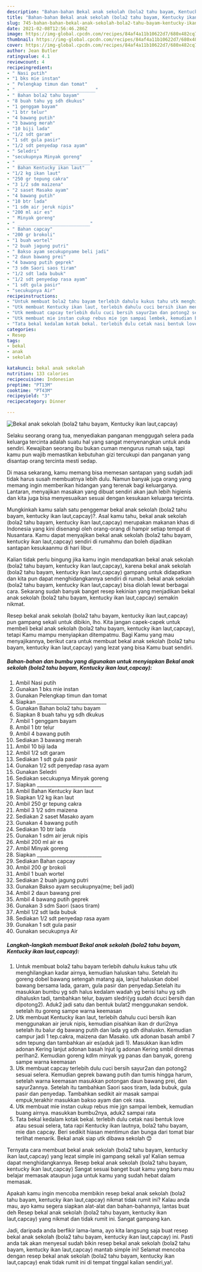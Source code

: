 ```yaml
---
description: "Bahan-bahan Bekal anak sekolah (bola2 tahu bayam, Kentucky ikan laut,capcay) yang nikmat dan Mudah Dibuat"
title: "Bahan-bahan Bekal anak sekolah (bola2 tahu bayam, Kentucky ikan laut,capcay) yang nikmat dan Mudah Dibuat"
slug: 745-bahan-bahan-bekal-anak-sekolah-bola2-tahu-bayam-kentucky-ikan-laut-capcay-yang-nikmat-dan-mudah-dibuat
date: 2021-02-08T12:56:46.286Z
image: https://img-global.cpcdn.com/recipes/84af4a11b10622d7/680x482cq70/bekal-anak-sekolah-bola2-tahu-bayam-kentucky-ikan-lautcapcay-foto-resep-utama.jpg
thumbnail: https://img-global.cpcdn.com/recipes/84af4a11b10622d7/680x482cq70/bekal-anak-sekolah-bola2-tahu-bayam-kentucky-ikan-lautcapcay-foto-resep-utama.jpg
cover: https://img-global.cpcdn.com/recipes/84af4a11b10622d7/680x482cq70/bekal-anak-sekolah-bola2-tahu-bayam-kentucky-ikan-lautcapcay-foto-resep-utama.jpg
author: Jean Butler
ratingvalue: 4.1
reviewcount: 4
recipeingredient:
- " Nasi putih"
- "1 bks mie instan"
- " Pelengkap timun dan tomat"
- " _____________________________"
- " Bahan bola2 tahu bayam"
- "8 buah tahu yg sdh dkukus"
- "1 genggam bayam"
- "1 btr telur"
- "4 bawang putih"
- "3 bawang merah"
- "10 biji lada"
- "1/2 sdt garam"
- "1 sdt gula pasir"
- "1/2 sdt penyedap rasa ayam"
- " Seledri"
- "secukupnya Minyak goreng"
- " ___________________________"
- " Bahan Kentucky ikan laut"
- "1/2 kg ikan laut"
- "250 gr tepung cakra"
- "3 1/2 sdm maizena"
- "2 saset Masako ayam"
- "4 bawang putih"
- "10 btr lada"
- "1 sdm air jeruk nipis"
- "200 ml air es"
- " Minyak goreng"
- " ___________________________"
- " Bahan capcay"
- "200 gr brokoli"
- "1 buah wortel"
- "2 buah jagung putri"
- " Bakso ayam secukupnyame beli jadi"
- "2 daun bawang prei"
- "4 bawang putih geprek"
- "3 sdm Saori saos tiram"
- "1/2 sdt lada bubuk"
- "1/2 sdt penyedap rasa ayam"
- "1 sdt gula pasir"
- "secukupnya Air"
recipeinstructions:
- "Untuk membuat bola2 tahu bayam terlebih dahulu kukus tahu utk menghilangkan kadar airnya, kemudian haluskan tahu. Setelah itu goreng dobel bawang setengah matang aja, lanjut haluskan dobel bawang bersama lada, garam, gula pasir dan penyedap.Setelah itu masukkan bumbu yg sdh halus kedalam wadah yg berisi tahu yg sdh dihaluskn tadi, tambahkan telur, bayam sledri(yg sudah dcuci bersih dan dipotong2). Aduk2 jadi satu dan bentuk bulat2 menggunakan sendok. setelah itu goreng sampe warna keemasan"
- "Utk membuat Kentucky ikan laut, terlebih dahulu cuci bersih ikan menggunakan air jeruk nipis, kemudian pisahkan ikan dr duri2nya setelah itu balur dg bawang putih dan lada yg sdh dihaluskn. Kemudian campur jadi 1 tep.cakra, maizena dan Masako. utk adonan basah ambil 7 sdm tepung dan tambahkan air es(aduk jadi 1). Masukkan ikan kdlm adonan Kering lanjut adonan basah lnjut lg adonan Kering smbil diremas perlhan2. Kemudian goreng kdlm minyak yg panas dan banyak, goreng sampe warna keemasan"
- "Utk membuat capcay terlebih dulu cuci bersih sayur2an dan potong2 sesuai selera. Kemudian geprek bawang putih dan tumis hingga harum, setelah warna keemasan masukkan potongan daun bawang prei, dan sayur2annya. Setelah itu tambahkan Saori saos tiram, lada bubuk, gula pasir dan penyedap. Tambahkan sedikit air masak sampai empuk,terakhir masukkan bakso ayam dan cek rasa."
- "Utk membuat mie instan cukup rebus mie jgn sampai lembek, kemudian buang airnya. masukkan bumbu2nya, aduk2 sampai rata"
- "Tata bekal kedalam kotak bekal. terlebih dulu cetak nasi bentuk love atau sesuai selera, tata rapi Kentucky ikan lautnya, bola2 tahu bayam, mie dan capcay. Beri sedikit hiasan mentimun dan bunga dari tomat biar terlihat menarik. Bekal anak siap utk dibawa sekolah 😊"
categories:
- Resep
tags:
- bekal
- anak
- sekolah

katakunci: bekal anak sekolah 
nutrition: 133 calories
recipecuisine: Indonesian
preptime: "PT13M"
cooktime: "PT43M"
recipeyield: "3"
recipecategory: Dinner

---
```



![Bekal anak sekolah (bola2 tahu bayam, Kentucky ikan laut,capcay)](https://img-global.cpcdn.com/recipes/84af4a11b10622d7/680x482cq70/bekal-anak-sekolah-bola2-tahu-bayam-kentucky-ikan-lautcapcay-foto-resep-utama.jpg)

Selaku seorang orang tua, menyediakan panganan menggugah selera pada keluarga tercinta adalah suatu hal yang sangat menyenangkan untuk anda sendiri. Kewajiban seorang ibu bukan cuman mengurus rumah saja, tapi kamu pun wajib memastikan kebutuhan gizi tercukupi dan panganan yang disantap orang tercinta mesti sedap.

Di masa  sekarang, kamu memang bisa memesan santapan yang sudah jadi tidak harus susah membuatnya lebih dulu. Namun banyak juga orang yang memang ingin memberikan hidangan yang terenak bagi keluarganya. Lantaran, menyajikan masakan yang dibuat sendiri akan jauh lebih higienis dan kita juga bisa menyesuaikan sesuai dengan kesukaan keluarga tercinta. 



Mungkinkah kamu salah satu penggemar bekal anak sekolah (bola2 tahu bayam, kentucky ikan laut,capcay)?. Asal kamu tahu, bekal anak sekolah (bola2 tahu bayam, kentucky ikan laut,capcay) merupakan makanan khas di Indonesia yang kini disenangi oleh orang-orang di hampir setiap tempat di Nusantara. Kamu dapat menyajikan bekal anak sekolah (bola2 tahu bayam, kentucky ikan laut,capcay) sendiri di rumahmu dan boleh dijadikan santapan kesukaanmu di hari libur.

Kalian tidak perlu bingung jika kamu ingin mendapatkan bekal anak sekolah (bola2 tahu bayam, kentucky ikan laut,capcay), karena bekal anak sekolah (bola2 tahu bayam, kentucky ikan laut,capcay) gampang untuk didapatkan dan kita pun dapat menghidangkannya sendiri di rumah. bekal anak sekolah (bola2 tahu bayam, kentucky ikan laut,capcay) bisa diolah lewat berbagai cara. Sekarang sudah banyak banget resep kekinian yang menjadikan bekal anak sekolah (bola2 tahu bayam, kentucky ikan laut,capcay) semakin nikmat.

Resep bekal anak sekolah (bola2 tahu bayam, kentucky ikan laut,capcay) pun gampang sekali untuk dibikin, lho. Kita jangan capek-capek untuk membeli bekal anak sekolah (bola2 tahu bayam, kentucky ikan laut,capcay), tetapi Kamu mampu menyiapkan ditempatmu. Bagi Kamu yang mau menyajikannya, berikut cara untuk membuat bekal anak sekolah (bola2 tahu bayam, kentucky ikan laut,capcay) yang lezat yang bisa Kamu buat sendiri.

<!--inarticleads1-->

##### Bahan-bahan dan bumbu yang digunakan untuk menyiapkan Bekal anak sekolah (bola2 tahu bayam, Kentucky ikan laut,capcay):

1. Ambil  Nasi putih
1. Gunakan 1 bks mie instan
1. Gunakan  Pelengkap timun dan tomat
1. Siapkan  _____________________________
1. Gunakan  Bahan bola2 tahu bayam
1. Siapkan 8 buah tahu yg sdh dkukus
1. Ambil 1 genggam bayam
1. Ambil 1 btr telur
1. Ambil 4 bawang putih
1. Sediakan 3 bawang merah
1. Ambil 10 biji lada
1. Ambil 1/2 sdt garam
1. Sediakan 1 sdt gula pasir
1. Gunakan 1/2 sdt penyedap rasa ayam
1. Gunakan  Seledri
1. Sediakan secukupnya Minyak goreng
1. Siapkan  ___________________________
1. Ambil  Bahan Kentucky ikan laut
1. Siapkan 1/2 kg ikan laut
1. Ambil 250 gr tepung cakra
1. Ambil 3 1/2 sdm maizena
1. Sediakan 2 saset Masako ayam
1. Gunakan 4 bawang putih
1. Sediakan 10 btr lada
1. Gunakan 1 sdm air jeruk nipis
1. Ambil 200 ml air es
1. Ambil  Minyak goreng
1. Siapkan  ___________________________
1. Sediakan  Bahan capcay
1. Ambil 200 gr brokoli
1. Ambil 1 buah wortel
1. Sediakan 2 buah jagung putri
1. Gunakan  Bakso ayam secukupnya(me; beli jadi)
1. Ambil 2 daun bawang prei
1. Ambil 4 bawang putih geprek
1. Gunakan 3 sdm Saori (saos tiram)
1. Ambil 1/2 sdt lada bubuk
1. Sediakan 1/2 sdt penyedap rasa ayam
1. Gunakan 1 sdt gula pasir
1. Gunakan secukupnya Air




<!--inarticleads2-->

##### Langkah-langkah membuat Bekal anak sekolah (bola2 tahu bayam, Kentucky ikan laut,capcay):

1. Untuk membuat bola2 tahu bayam terlebih dahulu kukus tahu utk menghilangkan kadar airnya, kemudian haluskan tahu. Setelah itu goreng dobel bawang setengah matang aja, lanjut haluskan dobel bawang bersama lada, garam, gula pasir dan penyedap.Setelah itu masukkan bumbu yg sdh halus kedalam wadah yg berisi tahu yg sdh dihaluskn tadi, tambahkan telur, bayam sledri(yg sudah dcuci bersih dan dipotong2). Aduk2 jadi satu dan bentuk bulat2 menggunakan sendok. setelah itu goreng sampe warna keemasan
1. Utk membuat Kentucky ikan laut, terlebih dahulu cuci bersih ikan menggunakan air jeruk nipis, kemudian pisahkan ikan dr duri2nya setelah itu balur dg bawang putih dan lada yg sdh dihaluskn. Kemudian campur jadi 1 tep.cakra, maizena dan Masako. utk adonan basah ambil 7 sdm tepung dan tambahkan air es(aduk jadi 1). Masukkan ikan kdlm adonan Kering lanjut adonan basah lnjut lg adonan Kering smbil diremas perlhan2. Kemudian goreng kdlm minyak yg panas dan banyak, goreng sampe warna keemasan
1. Utk membuat capcay terlebih dulu cuci bersih sayur2an dan potong2 sesuai selera. Kemudian geprek bawang putih dan tumis hingga harum, setelah warna keemasan masukkan potongan daun bawang prei, dan sayur2annya. Setelah itu tambahkan Saori saos tiram, lada bubuk, gula pasir dan penyedap. Tambahkan sedikit air masak sampai empuk,terakhir masukkan bakso ayam dan cek rasa.
1. Utk membuat mie instan cukup rebus mie jgn sampai lembek, kemudian buang airnya. masukkan bumbu2nya, aduk2 sampai rata
1. Tata bekal kedalam kotak bekal. terlebih dulu cetak nasi bentuk love atau sesuai selera, tata rapi Kentucky ikan lautnya, bola2 tahu bayam, mie dan capcay. Beri sedikit hiasan mentimun dan bunga dari tomat biar terlihat menarik. Bekal anak siap utk dibawa sekolah 😊




Ternyata cara membuat bekal anak sekolah (bola2 tahu bayam, kentucky ikan laut,capcay) yang lezat simple ini gampang sekali ya! Kalian semua dapat menghidangkannya. Resep bekal anak sekolah (bola2 tahu bayam, kentucky ikan laut,capcay) Sangat sesuai banget buat kamu yang baru mau belajar memasak ataupun juga untuk kamu yang sudah hebat dalam memasak.

Apakah kamu ingin mencoba membikin resep bekal anak sekolah (bola2 tahu bayam, kentucky ikan laut,capcay) nikmat tidak rumit ini? Kalau anda mau, ayo kamu segera siapkan alat-alat dan bahan-bahannya, lantas buat deh Resep bekal anak sekolah (bola2 tahu bayam, kentucky ikan laut,capcay) yang nikmat dan tidak rumit ini. Sangat gampang kan. 

Jadi, daripada anda berfikir lama-lama, ayo kita langsung saja buat resep bekal anak sekolah (bola2 tahu bayam, kentucky ikan laut,capcay) ini. Pasti anda tak akan menyesal sudah bikin resep bekal anak sekolah (bola2 tahu bayam, kentucky ikan laut,capcay) mantab simple ini! Selamat mencoba dengan resep bekal anak sekolah (bola2 tahu bayam, kentucky ikan laut,capcay) enak tidak rumit ini di tempat tinggal kalian sendiri,ya!.


